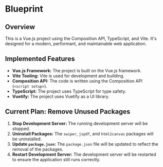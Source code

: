 # Blueprint

## Overview

This is a Vue.js project using the Composition API, TypeScript, and Vite. It's designed for a modern, performant, and maintainable web application.

## Implemented Features

* **Vue.js Framework:** The project is built on the Vue.js framework.
* **Vite Tooling:** Vite is used for development and building.
* **Composition API:** The code is written using the Composition API (`<script setup>`).
* **TypeScript:** The project uses TypeScript for type safety.
* **Vuetify:** The project uses Vuetify as a UI library.

## Current Plan: Remove Unused Packages

1.  **Stop Development Server:** The running development server will be stopped.
2.  **Uninstall Packages:** The `swiper`, `jspdf`, and `html2canvas` packages will be uninstalled.
3.  **Update `package.json`:** The `package.json` file will be updated to reflect the removal of the packages.
4.  **Restart Development Server:** The development server will be restarted to ensure the application still runs correctly.
